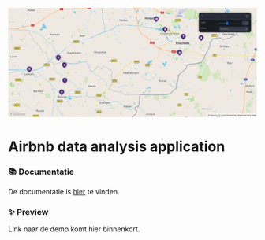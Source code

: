![Demo](https://github.com/aaron5670/Airbnb-data-analysis-application/blob/master/.github/screenshot.png)
# Airbnb data analysis application

### 📚 Documentatie
De documentatie is [hier](https://aaron5670.github.io/Airbnb-data-analysis-application/) te vinden.

### ✨ Preview
Link naar de demo komt hier binnenkort.
